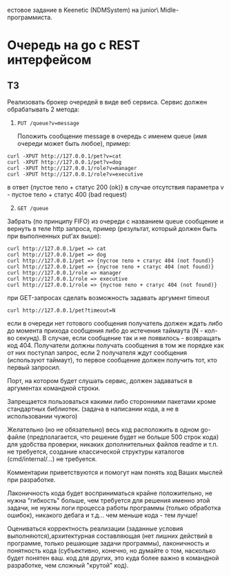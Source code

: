  естовое задание в Keenetic (NDMSystem) на junior\ Midle- программиста.

# Очередь на go с REST интерфейсом

## ТЗ

Реализовать брокер очередей в виде веб сервиса. Сервис должен обрабатывать 2 метода:

1. `PUT /queue?v=message`

    Положить сообщение message в очередь с именем queue (имя очереди может
    быть любое), пример:
```
curl -XPUT http://127.0.0.1/pet?v=cat
curl -XPUT http://127.0.0.1/pet?v=dog
curl -XPUT http://127.0.0.1/role?v=manager
curl -XPUT http://127.0.0.1/role?v=executive
```
в ответ {пустое тело + статус 200 (ok)}
в случае отсутствия параметра v - пустое тело + статус 400 (bad request)

2. `GET /queue`

Забрать (по принципу FIFO) из очереди с названием queue сообщение и вернуть в теле http запроса, пример (результат, который должен быть при выполненных put’ах выше):
```
curl http://127.0.0.1/pet => cat
curl http://127.0.0.1/pet => dog
curl http://127.0.0.1/pet => {пустое тело + статус 404 (not found)}
curl http://127.0.0.1/pet => {пустое тело + статус 404 (not found)}
curl http://127.0.0.1/role => manager
curl http://127.0.0.1/role => executive
curl http://127.0.0.1/role => {пустое тело + статус 404 (not found)}
```
при GET-запросах сделать возможность задавать аргумент timeout

`curl http://127.0.0.1/pet?timeout=N`

если в очереди нет готового сообщения получатель должен ждать либо до момента прихода сообщения либо до истечения таймаута (N - кол-во секунд). В случае, если сообщение так и не появилось - возвращать код 404. Получатели должны получать сообщения в том же порядке как от них поступал запрос, если 2 получателя ждут сообщения (используют таймаут), то первое сообщение должен получить тот, кто первый запросил.

Порт, на котором будет слушать сервис, должен задаваться в аргументах командной строки.

Запрещается пользоваться какими либо сторонними пакетами кроме стандартных библиотек. (задача в написании кода, а не в использовании чужого)

Желательно (но не обязательно) весь код расположить в одном go-файле (предполагается, что решение будет не больше 500 строк кода) для удобства проверки, никаких дополнительных файлов readme и т.п. не требуется, создание классической структуры каталогов (cmd/internal/...) не требуется.

Комментарии приветствуются и помогут нам понять ход Ваших мыслей при разработке.

Лаконичность кода будет восприниматься крайне положительно, не нужна "гибкость" больше, чем требуется для решения именно этой задачи, не нужны логи процесса работы программы (только обработка ошибок), никакого дебага и т.д... чем меньше кода - тем лучше!

Оцениваться корректность реализации (заданные условия выполняются),архитектурная составляющая (нет лишних действий в программе, только
решающие задачи программы), лаконичность и понятность кода (субъективно, конечно, но думайте о том, насколько будет понятен ваш. код для других, это куда более важно в командной разработке, чем сложный "крутой" код).

